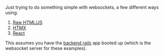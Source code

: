 Just trying to do something simple with websockets, a few different ways using:

1. [Raw HTML/JS](frontend/raw/index.html)
2. [HTMX](frontend/htmx/index.html)
3. [React](frontend/react/src)

This assumes you have the [backend rails](backend) app booted up (which is the websocket server for these examples).
